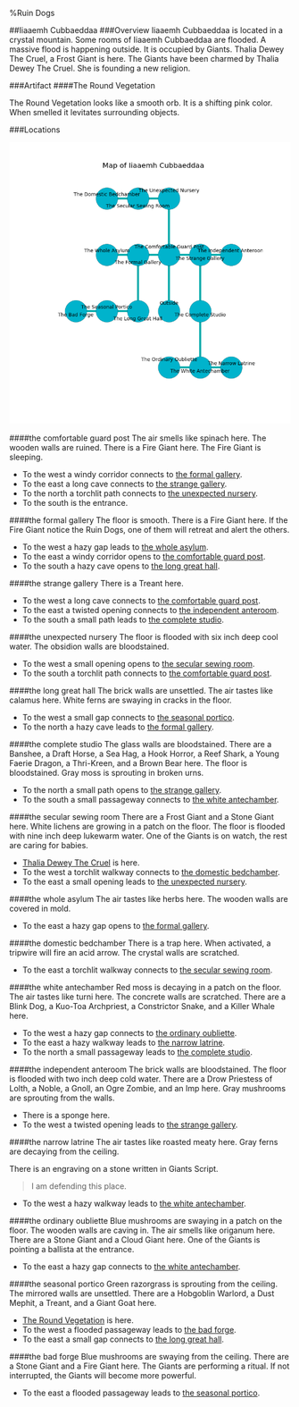 %Ruin Dogs

##Iiaaemh Cubbaeddaa
###Overview
Iiaaemh Cubbaeddaa is located in a crystal mountain. Some rooms of Iiaaemh Cubbaeddaa are flooded. A massive flood is happening outside. It is occupied by Giants. <a name="Thalia-Dewey-The-Cruel"></a>Thalia Dewey The Cruel, a Frost Giant is here. The Giants have been charmed by Thalia Dewey The Cruel. She  is founding a new religion. 



###Artifact
####<a name="The-Round-Vegetation"></a>The Round Vegetation


The Round Vegetation looks like a smooth orb. It is a shifting pink color. When smelled it levitates surrounding objects. 





###Locations


![](../v2/images/Iiaaemh-Cubbaeddaa.png)

####<a name="the-comfortable-guard-post"></a>the comfortable guard post
The air smells like spinach here. The wooden walls are ruined. There is a Fire Giant here. The Fire Giant is sleeping. 



* To the west a windy corridor connects to [the formal gallery](#the-formal-gallery).
* To the east a long cave connects to [the strange gallery](#the-strange-gallery).
* To the north a torchlit path connects to [the unexpected nursery](#the-unexpected-nursery).
* To the south is the entrance.


####<a name="the-formal-gallery"></a>the formal gallery
The floor is smooth. There is a Fire Giant here. If the Fire Giant notice the Ruin Dogs, one of them will retreat and alert the others. 



* To the west a hazy gap leads to [the whole asylum](#the-whole-asylum).
* To the east a windy corridor opens to [the comfortable guard post](#the-comfortable-guard-post).
* To the south a hazy cave opens to [the long great hall](#the-long-great-hall).


####<a name="the-strange-gallery"></a>the strange gallery
There is a Treant here. 



* To the west a long cave connects to [the comfortable guard post](#the-comfortable-guard-post).
* To the east a twisted opening connects to [the independent anteroom](#the-independent-anteroom).
* To the south a small path leads to [the complete studio](#the-complete-studio).


####<a name="the-unexpected-nursery"></a>the unexpected nursery
The floor is flooded with six inch deep cool water. The obsidion walls are bloodstained. 



* To the west a small opening opens to [the secular sewing room](#the-secular-sewing-room).
* To the south a torchlit path connects to [the comfortable guard post](#the-comfortable-guard-post).


####<a name="the-long-great-hall"></a>the long great hall
The brick walls are unsettled. The air tastes like calamus here. White ferns are swaying in cracks in the floor. 



* To the west a small gap connects to [the seasonal portico](#the-seasonal-portico).
* To the north a hazy cave leads to [the formal gallery](#the-formal-gallery).


####<a name="the-complete-studio"></a>the complete studio
The glass walls are bloodstained. There are a Banshee, a Draft Horse, a Sea Hag, a Hook Horror, a Reef Shark, a Young Faerie Dragon, a Thri-Kreen, and a Brown Bear here. The floor is bloodstained. Gray moss is sprouting in broken urns. 



* To the north a small path opens to [the strange gallery](#the-strange-gallery).
* To the south a small passageway connects to [the white antechamber](#the-white-antechamber).


####<a name="the-secular-sewing-room"></a>the secular sewing room
There are a Frost Giant and a Stone Giant here. White lichens are growing in a patch on the floor. The floor is flooded with nine inch deep lukewarm water. One of the Giants is on watch, the rest are caring for babies. 



* [Thalia Dewey The Cruel](#Thalia-Dewey-The-Cruel) is here.
* To the west a torchlit walkway connects to [the domestic bedchamber](#the-domestic-bedchamber).
* To the east a small opening leads to [the unexpected nursery](#the-unexpected-nursery).


####<a name="the-whole-asylum"></a>the whole asylum
The air tastes like herbs here. The wooden walls are covered in mold. 



* To the east a hazy gap opens to [the formal gallery](#the-formal-gallery).


####<a name="the-domestic-bedchamber"></a>the domestic bedchamber
There is a trap here. When activated, a tripwire will fire an acid arrow. The crystal walls are scratched. 



* To the east a torchlit walkway connects to [the secular sewing room](#the-secular-sewing-room).


####<a name="the-white-antechamber"></a>the white antechamber
Red moss is decaying in a patch on the floor. The air tastes like turni here. The concrete walls are scratched. There are a Blink Dog, a Kuo-Toa Archpriest, a Constrictor Snake, and a Killer Whale here. 



* To the west a hazy gap connects to [the ordinary oubliette](#the-ordinary-oubliette).
* To the east a hazy walkway leads to [the narrow latrine](#the-narrow-latrine).
* To the north a small passageway leads to [the complete studio](#the-complete-studio).


####<a name="the-independent-anteroom"></a>the independent anteroom
The brick walls are bloodstained. The floor is flooded with two inch deep cold water. There are a Drow Priestess of Lolth, a Noble, a Gnoll, an Ogre Zombie, and an Imp here. Gray mushrooms are sprouting from the walls. 



* There is a sponge here.
* To the west a twisted opening leads to [the strange gallery](#the-strange-gallery).


####<a name="the-narrow-latrine"></a>the narrow latrine
The air tastes like roasted meaty here. Gray ferns are decaying from the ceiling. 

There is an engraving on a stone written in Giants Script. 

> I am defending this place.
>


* To the west a hazy walkway leads to [the white antechamber](#the-white-antechamber).


####<a name="the-ordinary-oubliette"></a>the ordinary oubliette
Blue mushrooms are swaying in a patch on the floor. The wooden walls are caving in. The air smells like origanum here. There are a Stone Giant and a Cloud Giant here. One of the Giants is pointing a ballista at the entrance. 



* To the east a hazy gap connects to [the white antechamber](#the-white-antechamber).


####<a name="the-seasonal-portico"></a>the seasonal portico
Green razorgrass is sprouting from the ceiling. The mirrored walls are unsettled. There are a Hobgoblin Warlord, a Dust Mephit, a Treant, and a Giant Goat here. 



* [The Round Vegetation](#The-Round-Vegetation) is here.
* To the west a flooded passageway leads to [the bad forge](#the-bad-forge).
* To the east a small gap connects to [the long great hall](#the-long-great-hall).


####<a name="the-bad-forge"></a>the bad forge
Blue mushrooms are swaying from the ceiling. There are a Stone Giant and a Fire Giant here. The Giants are performing a ritual. If not interrupted, the Giants will become more powerful. 



* To the east a flooded passageway leads to [the seasonal portico](#the-seasonal-portico).


